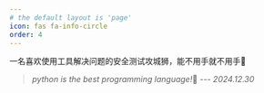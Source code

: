 ```yaml
---
# the default layout is 'page'
icon: fas fa-info-circle
order: 4
---
```




一名喜欢使用工具解决问题的安全测试攻城狮，能不用手就不用手🧐



> *python is the best programming language!*🤪    *--- 2024.12.30*

